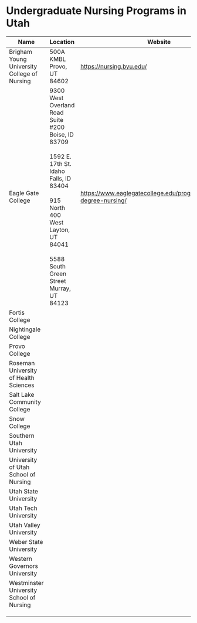 # Undergraduate Nursing Programs in Utah

| Name | Location | Website | Accreditation | Contact |
| --- | --- | --- | --- | --- |
| Brigham Young University College of Nursing | 500A KMBL Provo, UT 84602 | https://nursing.byu.edu/ | CCNE | Jane H. Lassetter, PhD, RN |
| Eagle Gate College | 9300 West Overland Road Suite #200 Boise, ID 83709<br><br>1592 E. 17th St. Idaho Falls, ID 83404<br><br>915 North 400 West Layton, UT 84041<br><br>5588 South Green Street Murray, UT 84123 | https://www.eaglegatecollege.edu/programs/bachelors-degree-nursing/ | CCNE |  |
| Fortis College |  |  |  |  |
| Nightingale College |  |  |  |  |
| Provo College |  |  |  |  |
| Roseman University of Health Sciences |  |  |  |  |
| Salt Lake Community College |  |  |  |  |
| Snow College |  |  |  |  |
| Southern Utah University |  |  |  |  |
| University of Utah School of Nursing |  |  |  |  |
| Utah State University |  |  |  |  |
| Utah Tech University |  |  |  |  |
| Utah Valley University |  |  |  |  |
| Weber State University |  |  |  |  |
| Western Governors University |  |  |  |  |
| Westminster University School of Nursing |  |  |  |  |
|  |  |  |  |  |
|  |  |  |  |  |
|  |  |  |  |  |
